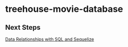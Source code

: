 # treehouse-movie-database
## Next Steps
[Data Relationships with SQL and Sequelize](https://teamtreehouse.com/library/data-relationships-with-sql-and-sequelize-2)